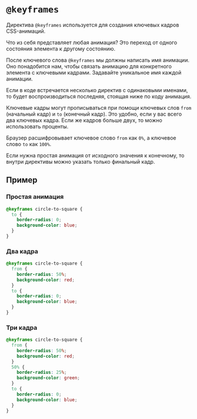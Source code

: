 <link rel="stylesheet" href="../../VSCODE/markdown.css">

# `@keyframes`

Директива `@keyframes` используется для создания ключевых кадров CSS-анимаций.

Что из себя представляет любая анимация? Это переход от одного состояния элемента к другому состоянию.

После ключевого слова `@keyframes` мы должны написать имя анимации. Оно понадобится нам, чтобы связать анимацию для конкретного элемента с ключевыми кадрами. Задавайте уникальное имя каждой анимации.

Если в коде встречается несколько директив с одинаковыми именами, то будет воспроизводиться последняя, стоящая ниже по коду анимация.

Ключевые кадры могут прописываться при помощи ключевых слов `from` (начальный кадр) и `to` (конечный кадр). Это удобно, если у вас всего два ключевых кадра. Если же кадров больше двух, то можно использовать проценты.

Браузер расшифровывает ключевое слово `from` как `0%`, а ключевое слово `to` как `100%`.

Если нужна простая анимация от исходного значения к конечному, то внутри директивы можно указать только финальный кадр.

## Пример

### Простая анимация

```css
@keyframes circle-to-square {
  to {
    border-radius: 0;
    background-color: blue;
  }
}
```

### Два кадра

```css
@keyframes circle-to-square {
  from {
    border-radius: 50%;
    background-color: red;
  }
  to {
    border-radius: 0;
    background-color: blue;
  }
}
```

### Три кадра

```css
@keyframes circle-to-square {
  from {
    border-radius: 50%;
    background-color: red;
  }
  50% {
    border-radius: 25%;
    background-color: green;
  }
  to {
    border-radius: 0;
    background-color: blue;
  }
}
```
